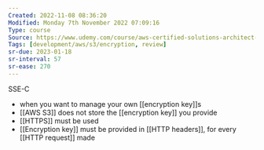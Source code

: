 ```yaml
---
Created: 2022-11-08 08:36:20
Modified: Monday 7th November 2022 07:09:16
Type: course
Source: https://www.udemy.com/course/aws-certified-solutions-architect-associate-saa-c01/?xref=E0Aed11STH4LPUQvCz0GJFABTmM=
Tags: [development/aws/s3/encryption, review]
sr-due: 2023-01-18
sr-interval: 57
sr-ease: 270
---
```


SSE-C

- when you want to manage your own [[encryption key]]s
- [[AWS S3]] does not store the [[encryption key]] you provide
- [[HTTPS]] must be used
- [[Encryption key]] must be provided in [[HTTP headers]], for every [[HTTP request]] made